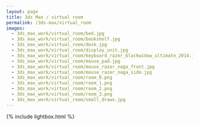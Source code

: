 ```yaml
---
layout: page
title: 3ds Max / virtual room
permalink: /3ds-max/virtual_room
images:
  - 3ds_max_work/virtual_room/bed.jpg
  - 3ds_max_work/virtual_room/bookshelf.jpg
  - 3ds_max_work/virtual_room/desk.jpg
  - 3ds_max_work/virtual_room/display_unit.jpg
  - 3ds_max_work/virtual_room/keyboard_razer_blackwidow_ultimate_2014.jpg
  - 3ds_max_work/virtual_room/mouse_pad.jpg
  - 3ds_max_work/virtual_room/mouse_razer_naga_front.jpg
  - 3ds_max_work/virtual_room/mouse_razer_naga_side.jpg
  - 3ds_max_work/virtual_room/room_0.png
  - 3ds_max_work/virtual_room/room_1.png
  - 3ds_max_work/virtual_room/room_2.png
  - 3ds_max_work/virtual_room/room_3.png
  - 3ds_max_work/virtual_room/small_draws.jpg
---
```


{% include lightbox.html %}

